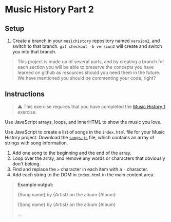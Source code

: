 # Music History Part 2

## Setup

1. Create a branch in your `musichistory` repository named `version2`, and switch to that branch. `git checkout -b version2` will create and switch you into that branch.

> This project is made up of several parts, and by creating a branch for each section you will be able to preserve the concepts you have learned on github as resources should you need them in the future. We have mentioned you should be commenting your code, right?

## Instructions

> :warning: This exercise requires that you have completed the [Music History 1](SW_MUSIC_HISTORY_01.md) exercise.

Use JavaScript arrays, loops, and innerHTML to show the music you love.

Use JavaScript to create a list of songs in the `index.html` file for your Music History project. Download the [`songs.js`](https://raw.githubusercontent.com/nashville-software-school/front-end-curriculum/9f5d7303f4c53102e8918f0ca06bebc84c91d266/resources/js-101.js) file, which contains an array of strings with song information.

1. Add one song to the beginning and the end of the array.
1. Loop over the array, and remove any words or characters that obviously don't belong.
1. Find and replace the `>` character in each item with a `-` character.
1. Add each string to the DOM in `index.html` in the main content area.

> **Example output:**
>
> {Song name} by {Artist} on the album {Album}
>
> {Song name} by {Artist} on the album {Album}
>
> ...
